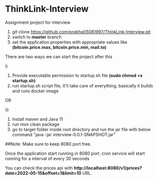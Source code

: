 # ThinkLink-Interview
Assignment project for interview

1. git clone https://github.com/prabha05081997/ThinkLink-Interview.git
2. switch to **master** branch
3. set the application.properties with appropriate values like **(bitcoin.price.max, bitcoin.price.min, mail.to)**

There are two ways we can start the project after this

i)
1. Provide executable permission to startup.sh file **(sudo chmod +x startup.sh)**  
2. run startup.sh script file, it'll take care of everything, basically it builds and runs docker image

OR

ii)
1. Install maven and Java 11
2. run mvn clean package
3. go to target folder inside root directory and run the jar file with below command "java -jar interview-0.0.1-SNAPSHOT.jar"


##Note: Make sure to keep 8080 port free.

Once the application start running in 8080 port. cron service will start running for a interval of every
30 seconds

You can check the prices api with **http://localhost:8080/v1/prices?date=2022-05-15&offset=1&limit=10** URL.